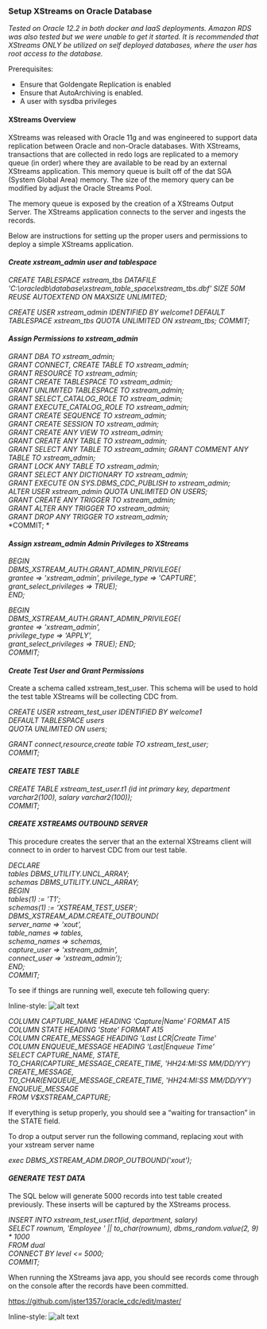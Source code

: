 ### Setup XStreams on Oracle Database


*Tested on Oracle 12.2 in both docker and IaaS deployments. Amazon RDS was also tested but we were unable to get it started. 
It is recommended that XStreams ONLY be utilized on self deployed databases, where the user has root access to the database.*

Prerequisites:
- Ensure that Goldengate Replication is enabled
- Ensure that AutoArchiving is enabled.
- A user with sysdba privileges


#### XStreams Overview

XStreams was released with Oracle 11g and was engineered to support data replication between Oracle and non-Oracle databases. 
With XStreams, transactions that are collected in redo logs are replicated to a memory queue (in order) where they are 
available to be read by an external XStreams application. This memory queue is built off of the dat SGA (System Global Area) 
memory. The size of the memory query can be modified by adjust the Oracle Streams Pool. 

The memory queue is exposed by the creation of a XStreams Output Server. The XStreams application connects to the server and 
ingests the records.

Below are instructions for setting up the proper users and permissions to deploy a simple XStreams application. 

#### _Create xstream_admin user and tablespace_ 

*CREATE TABLESPACE xstream_tbs DATAFILE 'C:\oracledb\database\xstream_table_space\xstream_tbs.dbf' 
SIZE 50M REUSE AUTOEXTEND ON MAXSIZE UNLIMITED;*

*CREATE USER xstream_admin IDENTIFIED BY welcome1
DEFAULT TABLESPACE xstream_tbs
QUOTA UNLIMITED ON xstream_tbs;
COMMIT;*

#### _Assign Permissions to xstream_admin_

*GRANT DBA TO xstream_admin;*     
*GRANT CONNECT, CREATE TABLE TO xstream_admin;*     
*GRANT RESOURCE TO xstream_admin;*     
*GRANT CREATE TABLESPACE TO xstream_admin;*   
*GRANT UNLIMITED TABLESPACE TO xstream_admin;*   
*GRANT SELECT_CATALOG_ROLE TO xstream_admin;*   
*GRANT EXECUTE_CATALOG_ROLE TO xstream_admin;*  
*GRANT CREATE SEQUENCE TO xstream_admin;*      
*GRANT CREATE SESSION TO xstream_admin;*   
*GRANT CREATE ANY VIEW TO xstream_admin;*   
*GRANT CREATE ANY TABLE TO xstream_admin;*   
*GRANT SELECT ANY TABLE TO xstream_admin;* 
*GRANT COMMENT ANY TABLE TO xstream_admin;*   
*GRANT LOCK ANY TABLE TO xstream_admin;*   
*GRANT SELECT ANY DICTIONARY TO xstream_admin;*   
*GRANT EXECUTE ON SYS.DBMS_CDC_PUBLISH to xstream_admin;*  
*ALTER USER xstream_admin QUOTA UNLIMITED ON USERS;*  
*GRANT CREATE ANY TRIGGER TO xstream_admin;*  
*GRANT ALTER ANY TRIGGER TO xstream_admin;*  
*GRANT DROP ANY TRIGGER TO xstream_admin;*  
*COMMIT;  *

#### _Assign xstream_admin Admin Privileges to XStreams_

*BEGIN*  
   *DBMS_XSTREAM_AUTH.GRANT_ADMIN_PRIVILEGE(*    
      *grantee => 'xstream_admin',* 
      *privilege_type => 'CAPTURE',*  
      *grant_select_privileges => TRUE);*  
*END;*

*BEGIN*  
   *DBMS_XSTREAM_AUTH.GRANT_ADMIN_PRIVILEGE(*    
      *grantee => 'xstream_admin',*  
      *privilege_type => 'APPLY',*  
      *grant_select_privileges => TRUE);*
*END;*    
*COMMIT;*    


#### _Create Test User and Grant Permissions_

Create a schema called xstream_test_user. This schema will be used to hold the test table 
XStreams will be collecting CDC from.

*CREATE USER xstream_test_user IDENTIFIED BY welcome1   
DEFAULT TABLESPACE users  
QUOTA UNLIMITED ON users;*

*GRANT connect,resource,create table TO xstream_test_user;*  
*COMMIT;*  

#### _CREATE TEST TABLE_

*CREATE TABLE xstream_test_user.t1
(id int primary key,
department varchar2(100),
salary varchar2(100));*   
*COMMIT;*   

#### _CREATE XSTREAMS OUTBOUND SERVER_
This procedure creates the server that an the external XStreams client will connect to in order to harvest CDC 
from our test table. 

*DECLARE*  
  *tables  DBMS_UTILITY.UNCL_ARRAY;*  
  *schemas DBMS_UTILITY.UNCL_ARRAY;*  
*BEGIN*  
    *tables(1)  := 'T1';*  
    *schemas(1) := 'XSTREAM_TEST_USER';*  
  *DBMS_XSTREAM_ADM.CREATE_OUTBOUND(*  
    *server_name     =>  'xout',*  
    *table_names     =>  tables,*  
    *schema_names    =>  schemas,*  
    *capture_user => 'xstream_admin',*  
    *connect_user =>  'xstream_admin');*  
*END;*     
*COMMIT;*  

To see if things are running well, execute teh following query:

Inline-style: 
![alt text](https://github.com/jster1357/oracle_cdc/edit/master/vstream-capture.png "vstreams capture")


*COLUMN CAPTURE_NAME HEADING 'Capture|Name' FORMAT A15*  
*COLUMN STATE HEADING 'State' FORMAT A15*  
*COLUMN CREATE_MESSAGE HEADING 'Last LCR|Create Time'*  
*COLUMN ENQUEUE_MESSAGE HEADING 'Last|Enqueue Time'*  
*SELECT CAPTURE_NAME, STATE,*  
       *TO_CHAR(CAPTURE_MESSAGE_CREATE_TIME, 'HH24:MI:SS MM/DD/YY') CREATE_MESSAGE,*  
       *TO_CHAR(ENQUEUE_MESSAGE_CREATE_TIME, 'HH24:MI:SS MM/DD/YY') ENQUEUE_MESSAGE*  
  *FROM V$XSTREAM_CAPTURE;*  
  
If everything is setup properly, you should see a “waiting for transaction” in the STATE field.

To drop a output server run the following command, replacing xout with your xstream server name

*exec DBMS_XSTREAM_ADM.DROP_OUTBOUND('xout');* 

#### _GENERATE TEST DATA_

The SQL below will generate 5000 records into test table created previously. These inserts will be captured by the 
XStreams process.

*INSERT INTO xstream_test_user.t1(id, department, salary)*  
*SELECT rownum, 'Employee ' || to_char(rownum), dbms_random.value(2, 9) * 1000*  
*FROM dual*  
*CONNECT BY level <= 5000;*  
*COMMIT;*  

When running the XStreams java app, you should see records come through on the console after the records have been committed. 


https://github.com/jster1357/oracle_cdc/edit/master/

Inline-style: 
![alt text](https://github.com/jster1357/oracle_cdc/edit/master/vstream-capture.png "vstreams capture")

